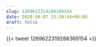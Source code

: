 ```yaml
---
slug: 1269622319288369154
date: 2020-06-07 13:28:44+00:00
draft: false
---
```


{{< tweet 1269622319288369154 >}}

